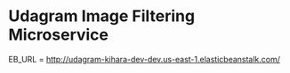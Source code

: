 # Udagram Image Filtering Microservice

EB_URL = http://udagram-kihara-dev-dev.us-east-1.elasticbeanstalk.com/
